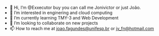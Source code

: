 - 👋 Hi, I’m @Exxecutor buy you can call me Jonivictor or just João.
- 👀 I’m interested in enginering and cloud computing
- 🌱 I’m currently learning TMY-3 and Web Development
- 💞️ I’m looking to collaborate on new projects
- 📫 How to reach me at joao.fagundes@unifesp.br or jv_fn@hotmail.com

<!---
Exxecutor/Exxecutor is a ✨ special ✨ repository because its `README.md` (this file) appears on your GitHub profile.
You can click the Preview link to take a look at your changes.
--->
